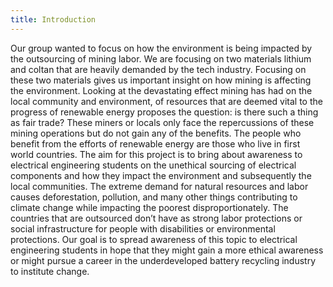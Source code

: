 ```yaml
---
title: Introduction
---
```




Our group wanted to focus on how the environment is being impacted by the outsourcing of mining labor. We are focusing on two materials lithium and coltan that are heavily demanded by the tech industry. Focusing on these two materials gives us important insight on how mining is affecting the environment. Looking at the devastating effect mining has had on the local community and environment, of resources that are deemed vital to the progress of renewable energy proposes the question: is there such a thing as fair trade? These miners or locals only face the repercussions of these mining operations but do not gain any of the benefits. The people who benefit from the efforts of renewable energy are those who live in first world countries. The aim for this project is to bring about awareness to electrical engineering students on the unethical sourcing of electrical components and how they impact the environment and subsequently the local communities.
The extreme demand for natural resources and labor causes deforestation, pollution, and many other things contributing to climate change while impacting the poorest disproportionately. The countries that are outsourced don’t have as strong labor protections or social infrastructure for people with disabilities or environmental protections. Our goal is to spread awareness of this topic to electrical engineering students in hope that they might gain a more ethical awareness or might pursue a career in the underdeveloped battery recycling industry to institute change.
